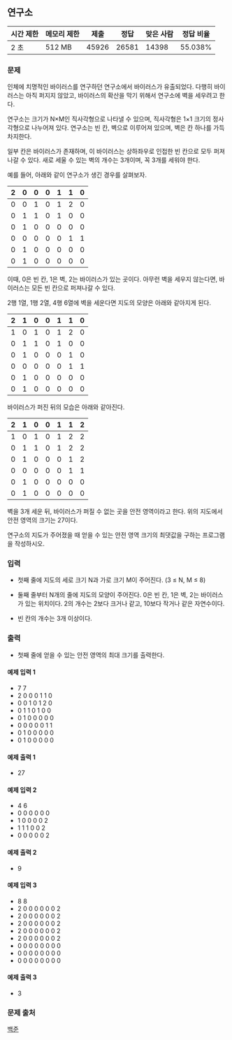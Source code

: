 ## 연구소
 
|시간 제한|	메모리 제한|	제출|	정답|	맞은 사람|	정답 비율|
|---|---|---|---|---|---|
|2 초|	512 MB|	45926|	26581|	14398|	55.038%|

### 문제
인체에 치명적인 바이러스를 연구하던 연구소에서 바이러스가 유출되었다. 다행히 바이러스는 아직 퍼지지 않았고, 바이러스의 확산을 막기 위해서 연구소에 벽을 세우려고 한다.

연구소는 크기가 N×M인 직사각형으로 나타낼 수 있으며, 직사각형은 1×1 크기의 정사각형으로 나누어져 있다. 연구소는 빈 칸, 벽으로 이루어져 있으며, 벽은 칸 하나를 가득 차지한다. 

일부 칸은 바이러스가 존재하며, 이 바이러스는 상하좌우로 인접한 빈 칸으로 모두 퍼져나갈 수 있다. 새로 세울 수 있는 벽의 개수는 3개이며, 꼭 3개를 세워야 한다.

예를 들어, 아래와 같이 연구소가 생긴 경우를 살펴보자.

|2| 0| 0| 0| 1| 1| 0|
|---|---|---|---|---|---|---|
|0| 0| 1| 0| 1| 2| 0|
|0| 1| 1| 0| 1| 0| 0|
|0| 1| 0| 0| 0| 0| 0|
|0| 0| 0| 0| 0| 1| 1|
|0| 1| 0| 0| 0| 0| 0|
|0| 1| 0| 0| 0| 0| 0|

이때, 0은 빈 칸, 1은 벽, 2는 바이러스가 있는 곳이다. 아무런 벽을 세우지 않는다면, 바이러스는 모든 빈 칸으로 퍼져나갈 수 있다.

2행 1열, 1행 2열, 4행 6열에 벽을 세운다면 지도의 모양은 아래와 같아지게 된다.

|2| 1| 0| 0| 1| 1| 0|
|---|---|---|---|---|---|---|
|1| 0| 1| 0| 1| 2| 0|
|0| 1| 1| 0| 1| 0| 0|
|0| 1| 0| 0| 0| 1| 0|
|0| 0| 0| 0| 0| 1| 1|
|0| 1| 0| 0| 0| 0| 0|
|0| 1| 0| 0| 0| 0| 0|

바이러스가 퍼진 뒤의 모습은 아래와 같아진다.

|2| 1| 0| 0| 1| 1| 2|
|---|---|---|---|---|---|---|
|1| 0| 1| 0| 1| 2| 2|
|0| 1| 1| 0| 1| 2| 2|
|0| 1| 0| 0| 0| 1| 2|
|0| 0| 0| 0| 0| 1| 1|
|0| 1| 0| 0| 0| 0| 0|
|0| 1| 0| 0| 0| 0| 0|

벽을 3개 세운 뒤, 바이러스가 퍼질 수 없는 곳을 안전 영역이라고 한다. 위의 지도에서 안전 영역의 크기는 27이다.

연구소의 지도가 주어졌을 때 얻을 수 있는 안전 영역 크기의 최댓값을 구하는 프로그램을 작성하시오.

### 입력
- 첫째 줄에 지도의 세로 크기 N과 가로 크기 M이 주어진다. (3 ≤ N, M ≤ 8)

- 둘째 줄부터 N개의 줄에 지도의 모양이 주어진다. 0은 빈 칸, 1은 벽, 2는 바이러스가 있는 위치이다. 2의 개수는 2보다 크거나 같고, 10보다 작거나 같은 자연수이다.

- 빈 칸의 개수는 3개 이상이다.

### 출력
- 첫째 줄에 얻을 수 있는 안전 영역의 최대 크기를 출력한다.

#### 예제 입력 1 
- 7 7
- 2 0 0 0 1 1 0
- 0 0 1 0 1 2 0
- 0 1 1 0 1 0 0
- 0 1 0 0 0 0 0
- 0 0 0 0 0 1 1
- 0 1 0 0 0 0 0
- 0 1 0 0 0 0 0

#### 예제 출력 1 
- 27

#### 예제 입력 2 
- 4 6
- 0 0 0 0 0 0
- 1 0 0 0 0 2
- 1 1 1 0 0 2
- 0 0 0 0 0 2

#### 예제 출력 2 
- 9

#### 예제 입력 3 
- 8 8
- 2 0 0 0 0 0 0 2
- 2 0 0 0 0 0 0 2
- 2 0 0 0 0 0 0 2
- 2 0 0 0 0 0 0 2
- 2 0 0 0 0 0 0 2
- 0 0 0 0 0 0 0 0
- 0 0 0 0 0 0 0 0
- 0 0 0 0 0 0 0 0

#### 예제 출력 3 
- 3

### 문제 출처
[백준](https://www.acmicpc.net/problemset?sort=ac_desc&algo=11)